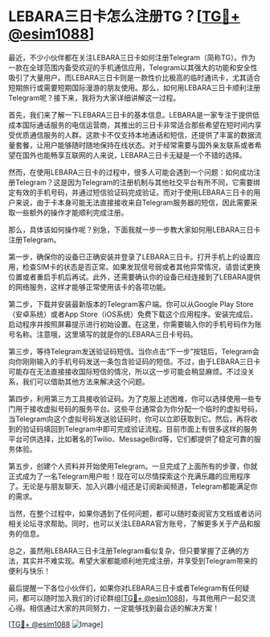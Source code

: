 # LEBARA三日卡怎么注册TG？[[TG💪+ @esim1088](https://t.me/s/esim1088)]

最近，不少小伙伴都在关注LEBARA三日卡如何注册Telegram（简称TG）。作为一款在全球范围内备受欢迎的手机通信应用，Telegram以其强大的功能和安全性吸引了大量用户。而LEBARA三日卡则是一款性价比极高的临时通讯卡，尤其适合短期旅行或需要短期国际漫游的朋友使用。那么，如何用LEBARA三日卡顺利注册Telegram呢？接下来，我将为大家详细讲解这一过程。

首先，我们来了解一下LEBARA三日卡的基本信息。LEBARA是一家专注于提供低成本国际通话服务的电信运营商，其推出的三日卡非常适合那些希望在短时间内享受优质通信服务的人群。这款卡不仅支持本地通话和短信，还提供了丰富的数据流量套餐，让用户能够随时随地保持在线状态。对于经常需要与国外亲友联系或者希望在国外也能畅享互联网的人来说，LEBARA三日卡无疑是一个不错的选择。

然而，在使用LEBARA三日卡的过程中，很多人可能会遇到一个问题：如何成功注册Telegram？这是因为Telegram的注册机制与其他社交平台有所不同，它需要绑定有效的手机号码，并通过短信验证码完成验证。而对于使用LEBARA三日卡的用户来说，由于卡本身可能无法直接接收来自Telegram服务器的短信，因此需要采取一些额外的操作才能顺利完成注册。

那么，具体该如何操作呢？别急，下面我就一步一步教大家如何用LEBARA三日卡注册Telegram。

第一步，确保你的设备已正确安装并登录了LEBARA三日卡。打开手机上的设置应用，检查SIM卡的状态是否正常。如果发现信号弱或者其他异常情况，请尝试更换位置或者重启手机后再试。此外，还需要确认你的设备已经连接到了LEBARA提供的网络服务，这样才能够正常使用该卡的各项功能。

第二步，下载并安装最新版本的Telegram客户端。你可以从Google Play Store（安卓系统）或者App Store（iOS系统）免费下载这个应用程序。安装完成后，启动程序并按照屏幕提示进行初始设置。在这里，你需要输入你的手机号码作为账号名称。注意哦，这里填写的就是你的LEBARA三日卡号码。

第三步，等待Telegram发送验证码短信。当你点击“下一步”按钮后，Telegram会向你刚刚输入的手机号码发送一条包含验证码的短信。不过，由于LEBARA三日卡可能存在无法直接接收国际短信的情况，所以这一步可能会稍显麻烦。不过没关系，我们可以借助其他方法来解决这个问题。

第四步，利用第三方工具接收验证码。为了克服上述困难，你可以选择使用一些专门用于接收虚拟号码的服务平台。这些平台通常会为你分配一个临时的虚拟号码，当Telegram向这个虚拟号码发送验证码时，你可以立即获取到它。然后，再将收到的验证码填回到Telegram中即可完成验证流程。目前市面上有很多这样的服务平台可供选择，比如著名的Twilio、MessageBird等，它们都提供了稳定可靠的服务体验。

第五步，创建个人资料并开始使用Telegram。一旦完成了上面所有的步骤，你就正式成为了一名Telegram用户啦！现在可以尽情探索这个充满乐趣的应用程序了。无论是与朋友聊天、加入兴趣小组还是订阅新闻频道，Telegram都能满足你的需求。

当然，在整个过程中，如果你遇到了任何问题，都可以随时查阅官方文档或者访问相关论坛寻求帮助。同时，也可以关注LEBARA官方账号，了解更多关于产品和服务的信息。

总之，虽然用LEBARA三日卡注册Telegram看似复杂，但只要掌握了正确的方法，其实并不难实现。希望大家都能顺利地完成注册，并享受到Telegram带来的便利与快乐！

最后提醒一下各位小伙伴们，如果你对LEBARA三日卡或者Telegram有任何疑问，都可以随时加入我们的讨论群组[[TG💪+ @esim1088](https://t.me/s/esim1088)]，与其他用户一起交流心得。相信通过大家的共同努力，一定能够找到最合适的解决方案！

[[TG💪+ @esim1088](https://t.me/s/esim1088) ![Image](https://i.postimg.cc/4NQfJmqS/Snipaste-2025-05-13-00-14-12.png)]